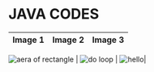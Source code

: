 # JAVA CODES
| Image 1 | Image 2 | Image 3 |
|---------|---------|---------|

![aera of rectangle](https://github.com/user-attachments/assets/e3085c97-5c93-4f63-8ebb-708c88c85521)  | ![do loop](https://github.com/user-attachments/assets/9e26106c-7d80-4e13-85f0-deaf44d3f4cc)  | ![hello](https://github.com/user-attachments/assets/7fe1caea-37ef-45de-ab20-46a6600cbb32)|

  



